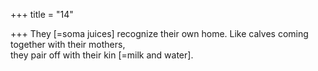 +++
title = "14"

+++
They [=soma juices] recognize their own home. Like calves coming  together with their mothers,  
they pair off with their kin [=milk and water].  